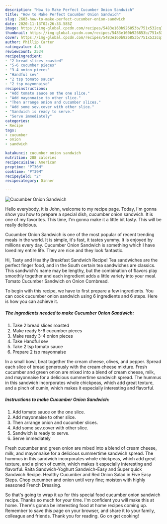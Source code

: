 ```yaml
---
description: "How to Make Perfect Cucumber Onion Sandwich"
title: "How to Make Perfect Cucumber Onion Sandwich"
slug: 2603-how-to-make-perfect-cucumber-onion-sandwich
date: 2020-11-13T02:26:33.585Z
image: https://img-global.cpcdn.com/recipes/5483e160b926853b/751x532cq70/cucumber-onion-sandwich-recipe-main-photo.jpg
thumbnail: https://img-global.cpcdn.com/recipes/5483e160b926853b/751x532cq70/cucumber-onion-sandwich-recipe-main-photo.jpg
cover: https://img-global.cpcdn.com/recipes/5483e160b926853b/751x532cq70/cucumber-onion-sandwich-recipe-main-photo.jpg
author: Phillip Carter
ratingvalue: 4.6
reviewcount: 2534
recipeingredient:
- "2 bread slices roasted"
- "5-6 cucumber pieces"
- "3-4 onion pieces"
- "Handful sev"
- "2 tsp tomato sauce"
- "2 tsp mayonnaise"
recipeinstructions:
- "Add tomato sauce on the one slice."
- "Add mayonnaise to other slice."
- "Then arrange onion and cucumber slices."
- "Add some sev.cover with other slice."
- "Sandwich is ready to serve."
- "Serve immediately"
categories:
- Recipe
tags:
- cucumber
- onion
- sandwich

katakunci: cucumber onion sandwich 
nutrition: 288 calories
recipecuisine: American
preptime: "PT36M"
cooktime: "PT39M"
recipeyield: "2"
recipecategory: Dinner

---
```



![Cucumber Onion Sandwich](https://img-global.cpcdn.com/recipes/5483e160b926853b/751x532cq70/cucumber-onion-sandwich-recipe-main-photo.jpg)

Hello everybody, it is John, welcome to my recipe page. Today, I'm gonna show you how to prepare a special dish, cucumber onion sandwich. It is one of my favorites. This time, I'm gonna make it a little bit tasty. This will be really delicious.

Cucumber Onion Sandwich is one of the most popular of recent trending meals in the world. It is simple, it's fast, it tastes yummy. It is enjoyed by millions every day. Cucumber Onion Sandwich is something which I have loved my entire life. They are nice and they look fantastic.

Hi, Tasty and Healthy Breakfast Sandwich Recipe! Tea sandwiches are the perfect finger food, and in the South certain tea sandwiches are classics. This sandwich&#39;s name may be lengthy, but the combination of flavors play smoothly together and each ingredient adds a little variety into your meal. Tomato Cucumber Sandwich on Onion Cornbread.


To begin with this recipe, we have to first prepare a few ingredients. You can cook cucumber onion sandwich using 6 ingredients and 6 steps. Here is how you can achieve it.

<!--inarticleads1-->

##### The ingredients needed to make Cucumber Onion Sandwich:

1. Take 2 bread slices roasted
1. Make ready 5-6 cucumber pieces
1. Make ready 3-4 onion pieces
1. Take Handful sev
1. Take 2 tsp tomato sauce
1. Prepare 2 tsp mayonnaise


In a small bowl, beat together the cream cheese, olives, and pepper. Spread each slice of bread generously with the cream cheese mixture. Fresh cucumber and green onion are mixed into a blend of cream cheese, milk, and mayonnaise for a delicious summertime sandwich spread. The hummus in this sandwich incorporates whole chickpeas, which add great texture, and a pinch of cumin, which makes it especially interesting and flavorful. 

<!--inarticleads2-->

##### Instructions to make Cucumber Onion Sandwich:

1. Add tomato sauce on the one slice.
1. Add mayonnaise to other slice.
1. Then arrange onion and cucumber slices.
1. Add some sev.cover with other slice.
1. Sandwich is ready to serve.
1. Serve immediately


Fresh cucumber and green onion are mixed into a blend of cream cheese, milk, and mayonnaise for a delicious summertime sandwich spread. The hummus in this sandwich incorporates whole chickpeas, which add great texture, and a pinch of cumin, which makes it especially interesting and flavorful. Raita Sandwich-Yoghurt Sandwich-Easy and Super quick Sandwich Recipe. Healthy Cucumber and Red Onion Salad in Five Easy Steps. Chop cucumber and onion until very fine; moisten with highly seasoned French Dressing. 

So that's going to wrap it up for this special food cucumber onion sandwich recipe. Thanks so much for your time. I'm confident you will make this at home. There's gonna be interesting food at home recipes coming up. Remember to save this page on your browser, and share it to your family, colleague and friends. Thank you for reading. Go on get cooking!
